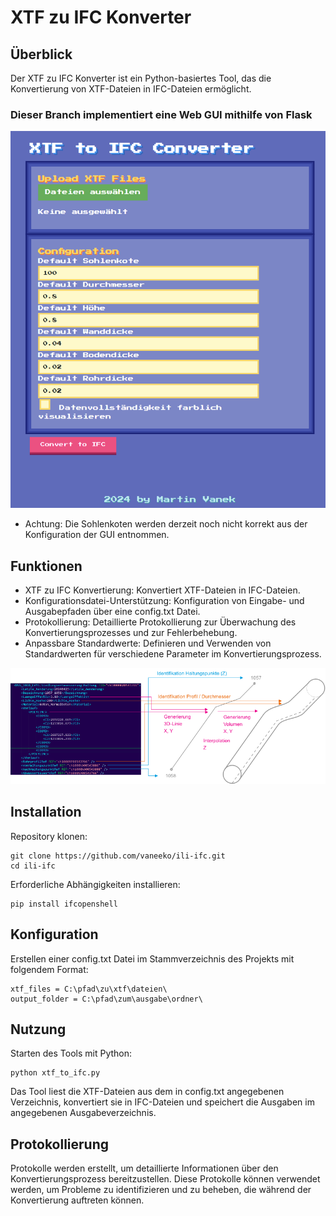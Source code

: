 # XTF zu IFC Konverter
## Überblick
Der XTF zu IFC Konverter ist ein Python-basiertes Tool, das die Konvertierung von XTF-Dateien in IFC-Dateien ermöglicht.
### Dieser Branch implementiert eine Web GUI mithilfe von Flask
![Bild der Konvertierungslogik](img/GUI_XTFtoIFC.png)
- Achtung: Die Sohlenkoten werden derzeit noch nicht korrekt aus der Konfiguration der GUI entnommen.
## Funktionen
- XTF zu IFC Konvertierung: Konvertiert XTF-Dateien in IFC-Dateien.
- Konfigurationsdatei-Unterstützung: Konfiguration von Eingabe- und Ausgabepfaden über eine config.txt Datei.
- Protokollierung: Detaillierte Protokollierung zur Überwachung des Konvertierungsprozesses und zur Fehlerbehebung.
- Anpassbare Standardwerte: Definieren und Verwenden von Standardwerten für verschiedene Parameter im Konvertierungsprozess.
  
![Bild der Konvertierungslogik](img/conv.png)
## Installation
Repository klonen:
```
git clone https://github.com/vaneeko/ili-ifc.git
cd ili-ifc
```
Erforderliche Abhängigkeiten installieren:
```
pip install ifcopenshell
```
## Konfiguration
Erstellen einer config.txt Datei im Stammverzeichnis des Projekts mit folgendem Format:
```
xtf_files = C:\pfad\zu\xtf\dateien\
output_folder = C:\pfad\zum\ausgabe\ordner\
```
## Nutzung
Starten des Tools mit Python:
```
python xtf_to_ifc.py
```
Das Tool liest die XTF-Dateien aus dem in config.txt angegebenen Verzeichnis, konvertiert sie in IFC-Dateien und speichert die Ausgaben im angegebenen Ausgabeverzeichnis.

## Protokollierung
Protokolle werden erstellt, um detaillierte Informationen über den Konvertierungsprozess bereitzustellen. Diese Protokolle können verwendet werden, um Probleme zu identifizieren und zu beheben, die während der Konvertierung auftreten können.
